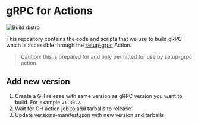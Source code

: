 # gRPC for Actions

![Build distro](https://github.com/eWaterCycle/grpc-versions/workflows/Build%20distro/badge.svg)

This repository contains the code and scripts that we use to build gRPC which is accessible through the [setup-grpc](https://github.com/eWaterCycle/setup-grpc) Action.

> Caution: this is prepared for and only permitted for use by setup-grpc action.

## Add new version

1. Create a GH release with same version as gRPC version you want to build. For example `v1.30.2`.
1. Wait for GH action job to add tarballs to release
1. Update versions-manifest.json with new version and tarballs
